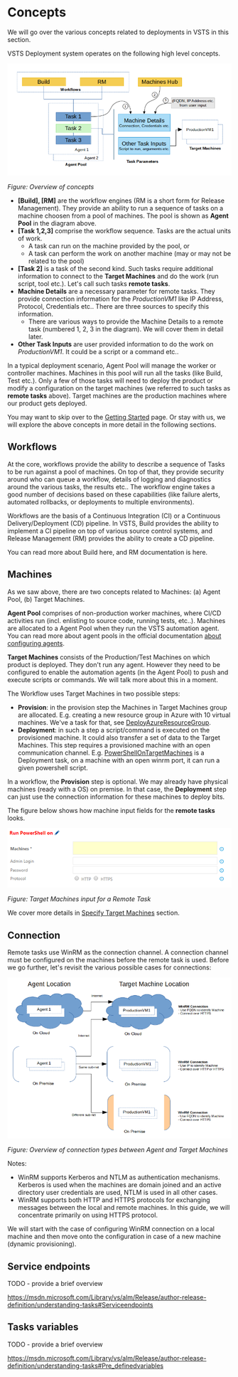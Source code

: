 # Concepts
We will go over the various concepts related to deployments in VSTS in this
section.

VSTS Deployment system operates on the following high level concepts.

![concepts-overview](assets/images/concepts-overview.png)

*Figure: Overview of concepts*

- **[Build], [RM]** are the workflow engines (RM is a short form for Release
  Management). They provide an ability to run a sequence of tasks on a machine
  choosen from a pool of machines. The pool is shown as **Agent Pool** in the
  diagram above.
- **[Task 1,2,3]** comprise the workflow sequence. Tasks are the actual units of work.
    + A task can run on the machine provided by the pool, or
    + A task can perform the work on another machine (may or may not be related to the pool)
- **[Task 2]** is a task of the second kind. Such tasks require additional
  information to connect to the **Target Machines** and do the work (run script,
  tool etc.). Let's call such tasks **remote tasks**.
- **Machine Details** are a necessary parameter for remote tasks. They provide
  connection information for the *ProductionVM1* like IP Address, Protocol,
  Credentials etc.. There are three sources to specify this information.
    + There are various ways to provide the Machine Details to a remote task
        (numbered 1, 2, 3 in the diagram). We will cover them in detail later.
- **Other Task Inputs** are user provided information to do the work on
  *ProductionVM1*. It could be a script or a command etc..

In a typical deployment scenario, Agent Pool will manage the worker or
controller machines. Machines in this pool will run all the tasks (like Build,
Test etc.). Only a few of those tasks will need to deploy the product or modify
a configuration on the target machines (we referred to such tasks as **remote
tasks** above). Target machines are the production machines where our product
gets deployed.

You may want to skip over to the [Getting Started]() page. Or stay with us, we
will explore the above concepts in more detail in the following sections.

## Workflows
At the core, workflows provide the ability to describe a sequence of
Tasks to be run against a pool of machines. On top of that, they provide
security around who can queue a workflow, details of logging and diagnostics
around the various tasks, the results etc.. The workflow engine takes a good
number of decisions based on these capabilities (like failure alerts, automated
rollbacks, or deployments to multiple environments).

Workflows are the basis of a Continuous Integration (CI) or a Continuous
Delivery/Deployment (CD) pipeline. In VSTS, Build provides the ability to implement a
CI pipeline on top of various source control systems, and Release Management
(RM) provides the ability to create a CD pipeline.

You can read more about Build here, and RM documentation is here.

## Machines
As we saw above, there are two concepts related to Machines: (a) Agent Pool, (b)
Target Machines.

**Agent Pool** comprises of non-production worker machines, where CI/CD
activities run (incl. enlisting to source code, running tests, etc..). Machines
are allocated to a Agent Pool when they run the VSTS automation agent. You can
read more about agent pools in the official documentation [about configuring
agents](https://msdn.microsoft.com/en-us/Library/vs/alm/Release/getting-started/configure-agents).

**Target Machines** consists of the Production/Test Machines on which product is
deployed. They don't run any agent. However they need to be configured to enable
the automation agents (in the Agent Pool) to push and execute scripts or
commands. We will talk more about this in a moment.

The Workflow uses Target Machines in two possible steps:

- **Provision**: in the provision step the Machines in Target Machines group are
  allocated. E.g. creating a new resource group in Azure with 10 virtual
  machines. We've a task for that, see [DeployAzureResourceGroup][].
- **Deployment**: in such a step a script/command is executed on the provisioned
  machine. It could also transfer a set of data to the Target Machines. This
  step requires a provisioned machine with an open communication channel. E.g.
  [PowerShellOnTargetMachines][] is a Deployment task, on a machine with an open
  winrm port, it can run a given powershell script.

In a workflow, the **Provision** step is optional. We may already have physical
machines (ready with a OS) on premise. In that case, the **Deployment** step can
just use the connection information for these machines to deploy bits.

The figure below shows how machine input fields for the **remote tasks** looks.

![concepts-task-machine-input](assets/images/concepts-task-machine-input.png)

*Figure: Target Machines input for a Remote Task*

We cover more details in [Specify Target Machines](/target-machines) section.

## Connection
Remote tasks use WinRM as the connection channel. A connection channel must
be configured on the machines before the remote task is used. Before we go
further, let's revisit the various possible cases for connections:

![concepts-connection-types](assets/images/concepts-connection-types.png)

*Figure: Overview of connection types between Agent and Target Machines*

Notes:

* WinRM supports Kerberos and NTLM as authentication mechanisms. Kerberos is
  used when the machines are domain joined and an active directory user
  credentials are used, NTLM is used in all other cases.
* WinRM supports both HTTP and HTTPS protocols for exchanging messages between
  the local and remote machines. In this guide, we will concentrate primarily on
  using HTTPS protocol.

We will start with the case of configuring WinRM connection on a local machine
and then move onto the configuration in case of a new machine (dynamic
provisioning).

## Service endpoints
TODO - provide a brief overview

https://msdn.microsoft.com/Library/vs/alm/Release/author-release-definition/understanding-tasks#Serviceendpoints

## Tasks variables
TODO - provide a brief overview

https://msdn.microsoft.com/Library/vs/alm/Release/author-release-definition/understanding-tasks#Pre_definedvariables




[DeployAzureResourceGroup]: https://github.com/Microsoft/vso-agent-tasks/tree/master/Tasks/DeployAzureResourceGroup
[PowerShellOnTargetMachines]: https://github.com/Microsoft/vso-agent-tasks/tree/master/Tasks/PowerShellOnTargetMachines
[Variables]: xxx
[Connection]: xxx
[SecretsOfPowershellRemoting]: https://www.penflip.com/powershellorg/secrets-of-powershell-remoting/blob/master/remoting-basics.txt
